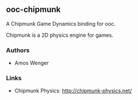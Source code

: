 ## ooc-chipmunk

A Chipmunk Game Dynamics binding for ooc.

Chipmunk is a 2D physics engine for games.

### Authors

  * Amos Wenger
  
### Links

  * Chipmunk Physics: http://chipmunk-physics.net/

